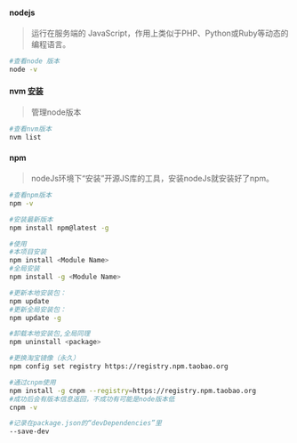 #### nodejs

> 运行在服务端的 JavaScript，作用上类似于PHP、Python或Ruby等动态的编程语言。

```bash
#查看node 版本
node -v
```



#### nvm  [安装](https://github.com/coreybutler/nvm-windows/releases)

> 管理node版本

```bash
#查看nvm版本
nvm list
```



#### npm

> nodeJs环境下“安装”开源JS库的工具，安装nodeJs就安装好了npm。

```bash
#查看npm版本
npm -v

#安装最新版本
npm install npm@latest -g

#使用
#本项目安装
npm install <Module Name>
#全局安装
npm install -g <Module Name>

#更新本地安装包：
npm update
#更新全局安装包：
npm update -g

#卸载本地安装包,全局同理
npm uninstall <package>

#更换淘宝镜像（永久）
npm config set registry https://registry.npm.taobao.org

#通过cnpm使用
npm install -g cnpm --registry=https://registry.npm.taobao.org
#成功后会有版本信息返回，不成功有可能是node版本低
cnpm -v

#记录在package.json的“devDependencies”里
--save-dev
```

